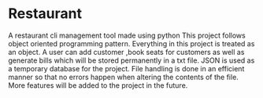 # Restaurant
A restaurant cli management tool made using python
This project follows object oriented programming pattern. Everything in this project is treated as an object. A user can add customer ,book seats for customers as well as generate bills which will be stored permanently in a txt file.
JSON is used as a temporary database for the project. File handling is done in an efficient manner so that no errors happen when altering the contents of the file.
More features will be added to the project in the future.
